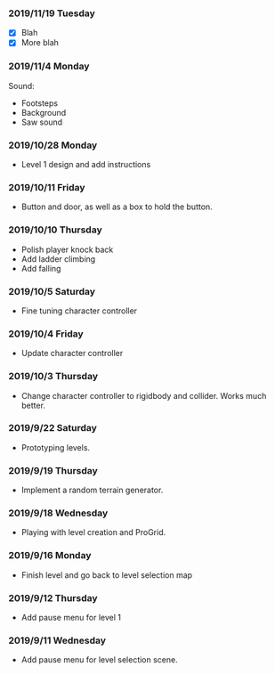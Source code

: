 ### 2019/11/19 Tuesday
- [x] Blah
- [x] More blah

### 2019/11/4 Monday
Sound:
- Footsteps
- Background
- Saw sound

### 2019/10/28 Monday
- Level 1 design and add instructions

### 2019/10/11 Friday
- Button and door, as well as a box to hold the button.

### 2019/10/10 Thursday
- Polish player knock back
- Add ladder climbing
- Add falling

### 2019/10/5 Saturday
- Fine tuning character controller

### 2019/10/4 Friday
- Update character controller

### 2019/10/3 Thursday
- Change character controller to rigidbody and collider. Works much better.

### 2019/9/22 Saturday
- Prototyping levels.

### 2019/9/19 Thursday
- Implement a random terrain generator.

### 2019/9/18 Wednesday
- Playing with level creation and ProGrid.

### 2019/9/16 Monday
- Finish level and go back to level selection map

### 2019/9/12 Thursday
- Add pause menu for level 1

### 2019/9/11 Wednesday
- Add pause menu for level selection scene.